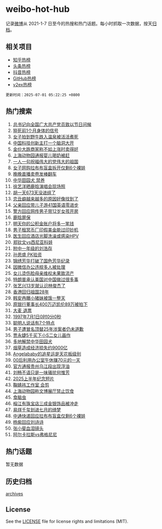 # weibo-hot-hub

记录[微博](https://www.weibo.com)从 2021-1-7 日至今的热搜和热门话题。每小时抓取一次数据，按天[归档](archives)。

## 相关项目

- [知乎热榜](https://github.com/snaildev/zhihu-hot-hub)
- [头条热榜](https://github.com/snaildev/toutiao-hot-hub)
- [抖音热榜](https://github.com/snaildev/douyin-hot-hub)
- [GitHub热榜](https://github.com/snaildev/github-hot-hub)
- [v2ex热榜](https://github.com/snaildev/v2ex-hot-hub)


`更新时间：2025-07-01 05:22:25 +0800`

## 热门搜索

1. [总书记向全国广大共产党员致以节日问候](https://m.weibo.cn/search?containerid=100103type%3D1%26t%3D10%26q%3D%23%E6%80%BB%E4%B9%A6%E8%AE%B0%E5%90%91%E5%85%A8%E5%9B%BD%E5%B9%BF%E5%A4%A7%E5%85%B1%E4%BA%A7%E5%85%9A%E5%91%98%E8%87%B4%E4%BB%A5%E8%8A%82%E6%97%A5%E9%97%AE%E5%80%99%23&stream_entry_id=51&isnewpage=1&extparam=seat%3D1%26cate%3D10103%26q%3D%2523%25E6%2580%25BB%25E4%25B9%25A6%25E8%25AE%25B0%25E5%2590%2591%25E5%2585%25A8%25E5%259B%25BD%25E5%25B9%25BF%25E5%25A4%25A7%25E5%2585%25B1%25E4%25BA%25A7%25E5%2585%259A%25E5%2591%2598%25E8%2587%25B4%25E4%25BB%25A5%25E8%258A%2582%25E6%2597%25A5%25E9%2597%25AE%25E5%2580%2599%2523%26filter_type%3Drealtimehot%26pos%3D0%26c_type%3D51%26stream_entry_id%3D51%26dgr%3D0%26display_time%3D1751318544%26pre_seqid%3D17513185441640359674253)
1. [猝死前1个月身体的信号](https://m.weibo.cn/search?containerid=100103type%3D1%26t%3D10%26q%3D%E7%8C%9D%E6%AD%BB%E5%89%8D1%E4%B8%AA%E6%9C%88%E8%BA%AB%E4%BD%93%E7%9A%84%E4%BF%A1%E5%8F%B7&stream_entry_id=31&isnewpage=1&extparam=seat%3D1%26cate%3D5001%26pos%3D0%26lcate%3D5001%26flag%3D2%26stream_entry_id%3D31%26q%3D%25E7%258C%259D%25E6%25AD%25BB%25E5%2589%258D1%25E4%25B8%25AA%25E6%259C%2588%25E8%25BA%25AB%25E4%25BD%2593%25E7%259A%2584%25E4%25BF%25A1%25E5%258F%25B7%26dgr%3D0%26band_rank%3D1%26c_type%3D31%26filter_type%3Drealtimehot%26realpos%3D1%26display_time%3D1751318544%26pre_seqid%3D17513185441640359674253)
1. [女子拍到野牛跌入温泉被活活煮死](https://m.weibo.cn/search?containerid=100103type%3D1%26t%3D10%26q%3D%23%E5%A5%B3%E5%AD%90%E6%8B%8D%E5%88%B0%E9%87%8E%E7%89%9B%E8%B7%8C%E5%85%A5%E6%B8%A9%E6%B3%89%E8%A2%AB%E6%B4%BB%E6%B4%BB%E7%85%AE%E6%AD%BB%23&stream_entry_id=31&isnewpage=1&extparam=seat%3D1%26cate%3D5001%26pos%3D1%26lcate%3D5001%26flag%3D0%26stream_entry_id%3D31%26q%3D%2523%25E5%25A5%25B3%25E5%25AD%2590%25E6%258B%258D%25E5%2588%25B0%25E9%2587%258E%25E7%2589%259B%25E8%25B7%258C%25E5%2585%25A5%25E6%25B8%25A9%25E6%25B3%2589%25E8%25A2%25AB%25E6%25B4%25BB%25E6%25B4%25BB%25E7%2585%25AE%25E6%25AD%25BB%2523%26dgr%3D0%26band_rank%3D2%26c_type%3D31%26filter_type%3Drealtimehot%26realpos%3D2%26display_time%3D1751318544%26pre_seqid%3D17513185441640359674253)
1. [中国科技创新主打一个脑洞大开](https://m.weibo.cn/search?containerid=100103type%3D1%26t%3D10%26q%3D%23%E4%B8%AD%E5%9B%BD%E7%A7%91%E6%8A%80%E5%88%9B%E6%96%B0%E4%B8%BB%E6%89%93%E4%B8%80%E4%B8%AA%E8%84%91%E6%B4%9E%E5%A4%A7%E5%BC%80%23&stream_entry_id=31&isnewpage=1&extparam=seat%3D1%26cate%3D5001%26pos%3D2%26lcate%3D5001%26flag%3D0%26stream_entry_id%3D31%26q%3D%2523%25E4%25B8%25AD%25E5%259B%25BD%25E7%25A7%2591%25E6%258A%2580%25E5%2588%259B%25E6%2596%25B0%25E4%25B8%25BB%25E6%2589%2593%25E4%25B8%2580%25E4%25B8%25AA%25E8%2584%2591%25E6%25B4%259E%25E5%25A4%25A7%25E5%25BC%2580%2523%26dgr%3D0%26band_rank%3D3%26c_type%3D31%26filter_type%3Drealtimehot%26realpos%3D3%26display_time%3D1751318544%26pre_seqid%3D17513185441640359674253)
1. [金价大跌商家称不如上涨时卖得好](https://m.weibo.cn/search?containerid=100103type%3D1%26t%3D10%26q%3D%23%E9%87%91%E4%BB%B7%E5%A4%A7%E8%B7%8C%E5%95%86%E5%AE%B6%E7%A7%B0%E4%B8%8D%E5%A6%82%E4%B8%8A%E6%B6%A8%E6%97%B6%E5%8D%96%E5%BE%97%E5%A5%BD%23&stream_entry_id=31&isnewpage=1&extparam=seat%3D1%26cate%3D5001%26pos%3D3%26lcate%3D5001%26flag%3D0%26stream_entry_id%3D31%26q%3D%2523%25E9%2587%2591%25E4%25BB%25B7%25E5%25A4%25A7%25E8%25B7%258C%25E5%2595%2586%25E5%25AE%25B6%25E7%25A7%25B0%25E4%25B8%258D%25E5%25A6%2582%25E4%25B8%258A%25E6%25B6%25A8%25E6%2597%25B6%25E5%258D%2596%25E5%25BE%2597%25E5%25A5%25BD%2523%26dgr%3D0%26band_rank%3D4%26c_type%3D31%26filter_type%3Drealtimehot%26realpos%3D4%26display_time%3D1751318544%26pre_seqid%3D17513185441640359674253)
1. [上海动物园通报婴儿喝奶被赶](https://m.weibo.cn/search?containerid=100103type%3D1%26t%3D10%26q%3D%23%E4%B8%8A%E6%B5%B7%E5%8A%A8%E7%89%A9%E5%9B%AD%E9%80%9A%E6%8A%A5%E5%A9%B4%E5%84%BF%E5%96%9D%E5%A5%B6%E8%A2%AB%E8%B5%B6%23&stream_entry_id=31&isnewpage=1&extparam=seat%3D1%26cate%3D5001%26pos%3D4%26lcate%3D5001%26flag%3D0%26stream_entry_id%3D31%26q%3D%2523%25E4%25B8%258A%25E6%25B5%25B7%25E5%258A%25A8%25E7%2589%25A9%25E5%259B%25AD%25E9%2580%259A%25E6%258A%25A5%25E5%25A9%25B4%25E5%2584%25BF%25E5%2596%259D%25E5%25A5%25B6%25E8%25A2%25AB%25E8%25B5%25B6%2523%26dgr%3D0%26band_rank%3D5%26c_type%3D31%26filter_type%3Drealtimehot%26realpos%3D5%26display_time%3D1751318544%26pre_seqid%3D17513185441640359674253)
1. [一人一句祝福伟大的党伟大的祖国](https://m.weibo.cn/search?containerid=100103type%3D1%26t%3D10%26q%3D%23%E4%B8%80%E4%BA%BA%E4%B8%80%E5%8F%A5%E7%A5%9D%E7%A6%8F%E4%BC%9F%E5%A4%A7%E7%9A%84%E5%85%9A%E4%BC%9F%E5%A4%A7%E7%9A%84%E7%A5%96%E5%9B%BD%23&stream_entry_id=31&isnewpage=1&extparam=seat%3D1%26cate%3D5001%26pos%3D5%26lcate%3D5001%26flag%3D0%26stream_entry_id%3D31%26q%3D%2523%25E4%25B8%2580%25E4%25BA%25BA%25E4%25B8%2580%25E5%258F%25A5%25E7%25A5%259D%25E7%25A6%258F%25E4%25BC%259F%25E5%25A4%25A7%25E7%259A%2584%25E5%2585%259A%25E4%25BC%259F%25E5%25A4%25A7%25E7%259A%2584%25E7%25A5%2596%25E5%259B%25BD%2523%26dgr%3D0%26band_rank%3D6%26c_type%3D31%26filter_type%3Drealtimehot%26realpos%3D6%26display_time%3D1751318544%26pre_seqid%3D17513185441640359674253)
1. [女子网购拉布布盲盒拆开仅剩6个裸娃](https://m.weibo.cn/search?containerid=100103type%3D1%26t%3D10%26q%3D%23%E5%A5%B3%E5%AD%90%E7%BD%91%E8%B4%AD%E6%8B%89%E5%B8%83%E5%B8%83%E7%9B%B2%E7%9B%92%E6%8B%86%E5%BC%80%E4%BB%85%E5%89%A96%E4%B8%AA%E8%A3%B8%E5%A8%83%23&stream_entry_id=31&isnewpage=1&extparam=seat%3D1%26cate%3D5001%26pos%3D6%26lcate%3D5001%26flag%3D0%26stream_entry_id%3D31%26q%3D%2523%25E5%25A5%25B3%25E5%25AD%2590%25E7%25BD%2591%25E8%25B4%25AD%25E6%258B%2589%25E5%25B8%2583%25E5%25B8%2583%25E7%259B%25B2%25E7%259B%2592%25E6%258B%2586%25E5%25BC%2580%25E4%25BB%2585%25E5%2589%25A96%25E4%25B8%25AA%25E8%25A3%25B8%25E5%25A8%2583%2523%26dgr%3D0%26band_rank%3D7%26c_type%3D31%26filter_type%3Drealtimehot%26realpos%3D7%26display_time%3D1751318544%26pre_seqid%3D17513185441640359674253)
1. [晚晚直播卖卷发棒翻车](https://m.weibo.cn/search?containerid=100103type%3D1%26t%3D10%26q%3D%23%E6%99%9A%E6%99%9A%E7%9B%B4%E6%92%AD%E5%8D%96%E5%8D%B7%E5%8F%91%E6%A3%92%E7%BF%BB%E8%BD%A6%23&stream_entry_id=31&isnewpage=1&extparam=seat%3D1%26cate%3D5001%26pos%3D7%26lcate%3D5001%26flag%3D2%26stream_entry_id%3D31%26q%3D%2523%25E6%2599%259A%25E6%2599%259A%25E7%259B%25B4%25E6%2592%25AD%25E5%258D%2596%25E5%258D%25B7%25E5%258F%2591%25E6%25A3%2592%25E7%25BF%25BB%25E8%25BD%25A6%2523%26dgr%3D0%26band_rank%3D8%26c_type%3D31%26filter_type%3Drealtimehot%26realpos%3D8%26display_time%3D1751318544%26pre_seqid%3D17513185441640359674253)
1. [中华田园犬 禁养](https://m.weibo.cn/search?containerid=100103type%3D1%26t%3D10%26q%3D%E4%B8%AD%E5%8D%8E%E7%94%B0%E5%9B%AD%E7%8A%AC+%E7%A6%81%E5%85%BB&stream_entry_id=31&isnewpage=1&extparam=seat%3D1%26cate%3D5001%26pos%3D8%26lcate%3D5001%26flag%3D0%26stream_entry_id%3D31%26q%3D%25E4%25B8%25AD%25E5%258D%258E%25E7%2594%25B0%25E5%259B%25AD%25E7%258A%25AC%2520%25E7%25A6%2581%25E5%2585%25BB%26dgr%3D0%26band_rank%3D9%26c_type%3D31%26filter_type%3Drealtimehot%26realpos%3D9%26display_time%3D1751318544%26pre_seqid%3D17513185441640359674253)
1. [徐艺洋晒鹿晗演唱会现场照](https://m.weibo.cn/search?containerid=100103type%3D1%26t%3D10%26q%3D%23%E5%BE%90%E8%89%BA%E6%B4%8B%E6%99%92%E9%B9%BF%E6%99%97%E6%BC%94%E5%94%B1%E4%BC%9A%E7%8E%B0%E5%9C%BA%E7%85%A7%23&stream_entry_id=31&isnewpage=1&extparam=seat%3D1%26cate%3D5001%26pos%3D9%26lcate%3D5001%26flag%3D2%26stream_entry_id%3D31%26q%3D%2523%25E5%25BE%2590%25E8%2589%25BA%25E6%25B4%258B%25E6%2599%2592%25E9%25B9%25BF%25E6%2599%2597%25E6%25BC%2594%25E5%2594%25B1%25E4%25BC%259A%25E7%258E%25B0%25E5%259C%25BA%25E7%2585%25A7%2523%26dgr%3D0%26band_rank%3D10%26c_type%3D31%26filter_type%3Drealtimehot%26realpos%3D10%26display_time%3D1751318544%26pre_seqid%3D17513185441640359674253)
1. [胡一天673天没进组了](https://m.weibo.cn/search?containerid=100103type%3D1%26t%3D10%26q%3D%23%E8%83%A1%E4%B8%80%E5%A4%A9673%E5%A4%A9%E6%B2%A1%E8%BF%9B%E7%BB%84%E4%BA%86%23&stream_entry_id=31&isnewpage=1&extparam=seat%3D1%26cate%3D5001%26pos%3D10%26lcate%3D5001%26flag%3D2%26stream_entry_id%3D31%26q%3D%2523%25E8%2583%25A1%25E4%25B8%2580%25E5%25A4%25A9673%25E5%25A4%25A9%25E6%25B2%25A1%25E8%25BF%259B%25E7%25BB%2584%25E4%25BA%2586%2523%26dgr%3D0%26band_rank%3D11%26c_type%3D31%26filter_type%3Drealtimehot%26realpos%3D11%26display_time%3D1751318544%26pre_seqid%3D17513185441640359674253)
1. [恋丑癖越来越多的原因好像找到了](https://m.weibo.cn/search?containerid=100103type%3D1%26t%3D10%26q%3D%E6%81%8B%E4%B8%91%E7%99%96%E8%B6%8A%E6%9D%A5%E8%B6%8A%E5%A4%9A%E7%9A%84%E5%8E%9F%E5%9B%A0%E5%A5%BD%E5%83%8F%E6%89%BE%E5%88%B0%E4%BA%86&stream_entry_id=31&isnewpage=1&extparam=seat%3D1%26cate%3D5001%26pos%3D11%26lcate%3D5001%26flag%3D2%26stream_entry_id%3D31%26q%3D%25E6%2581%258B%25E4%25B8%2591%25E7%2599%2596%25E8%25B6%258A%25E6%259D%25A5%25E8%25B6%258A%25E5%25A4%259A%25E7%259A%2584%25E5%258E%259F%25E5%259B%25A0%25E5%25A5%25BD%25E5%2583%258F%25E6%2589%25BE%25E5%2588%25B0%25E4%25BA%2586%26dgr%3D0%26band_rank%3D12%26c_type%3D31%26filter_type%3Drealtimehot%26realpos%3D12%26display_time%3D1751318544%26pre_seqid%3D17513185441640359674253)
1. [父亲回应带儿子游41国英语零进步](https://m.weibo.cn/search?containerid=100103type%3D1%26t%3D10%26q%3D%23%E7%88%B6%E4%BA%B2%E5%9B%9E%E5%BA%94%E5%B8%A6%E5%84%BF%E5%AD%90%E6%B8%B841%E5%9B%BD%E8%8B%B1%E8%AF%AD%E9%9B%B6%E8%BF%9B%E6%AD%A5%23&stream_entry_id=31&isnewpage=1&extparam=seat%3D1%26cate%3D5001%26pos%3D12%26lcate%3D5001%26flag%3D0%26stream_entry_id%3D31%26q%3D%2523%25E7%2588%25B6%25E4%25BA%25B2%25E5%259B%259E%25E5%25BA%2594%25E5%25B8%25A6%25E5%2584%25BF%25E5%25AD%2590%25E6%25B8%25B841%25E5%259B%25BD%25E8%258B%25B1%25E8%25AF%25AD%25E9%259B%25B6%25E8%25BF%259B%25E6%25AD%25A5%2523%26dgr%3D0%26band_rank%3D13%26c_type%3D31%26filter_type%3Drealtimehot%26realpos%3D13%26display_time%3D1751318544%26pre_seqid%3D17513185441640359674253)
1. [警方回应网传男子带12岁女孩开房](https://m.weibo.cn/search?containerid=100103type%3D1%26t%3D10%26q%3D%23%E8%AD%A6%E6%96%B9%E5%9B%9E%E5%BA%94%E7%BD%91%E4%BC%A0%E7%94%B7%E5%AD%90%E5%B8%A612%E5%B2%81%E5%A5%B3%E5%AD%A9%E5%BC%80%E6%88%BF%23&stream_entry_id=31&isnewpage=1&extparam=seat%3D1%26cate%3D5001%26pos%3D13%26lcate%3D5001%26flag%3D0%26stream_entry_id%3D31%26q%3D%2523%25E8%25AD%25A6%25E6%2596%25B9%25E5%259B%259E%25E5%25BA%2594%25E7%25BD%2591%25E4%25BC%25A0%25E7%2594%25B7%25E5%25AD%2590%25E5%25B8%25A612%25E5%25B2%2581%25E5%25A5%25B3%25E5%25AD%25A9%25E5%25BC%2580%25E6%2588%25BF%2523%26dgr%3D0%26band_rank%3D14%26c_type%3D31%26filter_type%3Drealtimehot%26realpos%3D14%26display_time%3D1751318544%26pre_seqid%3D17513185441640359674253)
1. [鹿晗屏保](https://m.weibo.cn/search?containerid=100103type%3D1%26t%3D10%26q%3D%E9%B9%BF%E6%99%97%E5%B1%8F%E4%BF%9D&stream_entry_id=31&isnewpage=1&extparam=seat%3D1%26cate%3D5001%26pos%3D14%26lcate%3D5001%26flag%3D2%26stream_entry_id%3D31%26q%3D%25E9%25B9%25BF%25E6%2599%2597%25E5%25B1%258F%25E4%25BF%259D%26dgr%3D0%26band_rank%3D15%26c_type%3D31%26filter_type%3Drealtimehot%26realpos%3D15%26display_time%3D1751318544%26pre_seqid%3D17513185441640359674253)
1. [明天你的公积金账户将多一笔钱](https://m.weibo.cn/search?containerid=100103type%3D1%26t%3D10%26q%3D%23%E6%98%8E%E5%A4%A9%E4%BD%A0%E7%9A%84%E5%85%AC%E7%A7%AF%E9%87%91%E8%B4%A6%E6%88%B7%E5%B0%86%E5%A4%9A%E4%B8%80%E7%AC%94%E9%92%B1%23&stream_entry_id=31&isnewpage=1&extparam=seat%3D1%26cate%3D5001%26pos%3D15%26lcate%3D5001%26flag%3D0%26stream_entry_id%3D31%26q%3D%2523%25E6%2598%258E%25E5%25A4%25A9%25E4%25BD%25A0%25E7%259A%2584%25E5%2585%25AC%25E7%25A7%25AF%25E9%2587%2591%25E8%25B4%25A6%25E6%2588%25B7%25E5%25B0%2586%25E5%25A4%259A%25E4%25B8%2580%25E7%25AC%2594%25E9%2592%25B1%2523%26dgr%3D0%26band_rank%3D16%26c_type%3D31%26filter_type%3Drealtimehot%26realpos%3D16%26display_time%3D1751318544%26pre_seqid%3D17513185441640359674253)
1. [男子租冥币厂印假美金能过印钞机](https://m.weibo.cn/search?containerid=100103type%3D1%26t%3D10%26q%3D%23%E7%94%B7%E5%AD%90%E7%A7%9F%E5%86%A5%E5%B8%81%E5%8E%82%E5%8D%B0%E5%81%87%E7%BE%8E%E9%87%91%E8%83%BD%E8%BF%87%E5%8D%B0%E9%92%9E%E6%9C%BA%23&stream_entry_id=31&isnewpage=1&extparam=seat%3D1%26cate%3D5001%26pos%3D16%26lcate%3D5001%26flag%3D0%26stream_entry_id%3D31%26q%3D%2523%25E7%2594%25B7%25E5%25AD%2590%25E7%25A7%259F%25E5%2586%25A5%25E5%25B8%2581%25E5%258E%2582%25E5%258D%25B0%25E5%2581%2587%25E7%25BE%258E%25E9%2587%2591%25E8%2583%25BD%25E8%25BF%2587%25E5%258D%25B0%25E9%2592%259E%25E6%259C%25BA%2523%26dgr%3D0%26band_rank%3D17%26c_type%3D31%26filter_type%3Drealtimehot%26realpos%3D17%26display_time%3D1751318544%26pre_seqid%3D17513185441640359674253)
1. [医生回应酒店光脚洗澡或感染HPV](https://m.weibo.cn/search?containerid=100103type%3D1%26t%3D10%26q%3D%23%E5%8C%BB%E7%94%9F%E5%9B%9E%E5%BA%94%E9%85%92%E5%BA%97%E5%85%89%E8%84%9A%E6%B4%97%E6%BE%A1%E6%88%96%E6%84%9F%E6%9F%93HPV%23&stream_entry_id=31&isnewpage=1&extparam=seat%3D1%26cate%3D5001%26pos%3D17%26lcate%3D5001%26flag%3D0%26stream_entry_id%3D31%26q%3D%2523%25E5%258C%25BB%25E7%2594%259F%25E5%259B%259E%25E5%25BA%2594%25E9%2585%2592%25E5%25BA%2597%25E5%2585%2589%25E8%2584%259A%25E6%25B4%2597%25E6%25BE%25A1%25E6%2588%2596%25E6%2584%259F%25E6%259F%2593HPV%2523%26dgr%3D0%26band_rank%3D18%26c_type%3D31%26filter_type%3Drealtimehot%26realpos%3D18%26display_time%3D1751318544%26pre_seqid%3D17513185441640359674253)
1. [郑钦文vs西尼亚科娃](https://m.weibo.cn/search?containerid=100103type%3D1%26t%3D10%26q%3D%23%E9%83%91%E9%92%A6%E6%96%87vs%E8%A5%BF%E5%B0%BC%E4%BA%9A%E7%A7%91%E5%A8%83%23&stream_entry_id=31&isnewpage=1&extparam=seat%3D1%26cate%3D5001%26pos%3D18%26lcate%3D5001%26flag%3D0%26stream_entry_id%3D31%26q%3D%2523%25E9%2583%2591%25E9%2592%25A6%25E6%2596%2587vs%25E8%25A5%25BF%25E5%25B0%25BC%25E4%25BA%259A%25E7%25A7%2591%25E5%25A8%2583%2523%26dgr%3D0%26band_rank%3D19%26c_type%3D31%26filter_type%3Drealtimehot%26realpos%3D19%26display_time%3D1751318544%26pre_seqid%3D17513185441640359674253)
1. [附中一年级的刘浩存](https://m.weibo.cn/search?containerid=100103type%3D1%26t%3D10%26q%3D%E9%99%84%E4%B8%AD%E4%B8%80%E5%B9%B4%E7%BA%A7%E7%9A%84%E5%88%98%E6%B5%A9%E5%AD%98&stream_entry_id=31&isnewpage=1&extparam=seat%3D1%26cate%3D5001%26pos%3D19%26lcate%3D5001%26flag%3D0%26stream_entry_id%3D31%26q%3D%25E9%2599%2584%25E4%25B8%25AD%25E4%25B8%2580%25E5%25B9%25B4%25E7%25BA%25A7%25E7%259A%2584%25E5%2588%2598%25E6%25B5%25A9%25E5%25AD%2598%26dgr%3D0%26band_rank%3D20%26c_type%3D31%26filter_type%3Drealtimehot%26realpos%3D20%26display_time%3D1751318544%26pre_seqid%3D17513185441640359674253)
1. [孙恩盛 PK验资](https://m.weibo.cn/search?containerid=100103type%3D1%26t%3D10%26q%3D%E5%AD%99%E6%81%A9%E7%9B%9B+PK%E9%AA%8C%E8%B5%84&stream_entry_id=31&isnewpage=1&extparam=seat%3D1%26cate%3D5001%26pos%3D20%26lcate%3D5001%26flag%3D0%26stream_entry_id%3D31%26q%3D%25E5%25AD%2599%25E6%2581%25A9%25E7%259B%259B%2520PK%25E9%25AA%258C%25E8%25B5%2584%26dgr%3D0%26band_rank%3D21%26c_type%3D31%26filter_type%3Drealtimehot%26realpos%3D21%26display_time%3D1751318544%26pre_seqid%3D17513185441640359674253)
1. [锦绣芳华打破了国色芳华纪录](https://m.weibo.cn/search?containerid=100103type%3D1%26t%3D10%26q%3D%23%E9%94%A6%E7%BB%A3%E8%8A%B3%E5%8D%8E%E6%89%93%E7%A0%B4%E4%BA%86%E5%9B%BD%E8%89%B2%E8%8A%B3%E5%8D%8E%E7%BA%AA%E5%BD%95%23&stream_entry_id=31&isnewpage=1&extparam=seat%3D1%26cate%3D5001%26pos%3D21%26lcate%3D5001%26flag%3D0%26stream_entry_id%3D31%26q%3D%2523%25E9%2594%25A6%25E7%25BB%25A3%25E8%258A%25B3%25E5%258D%258E%25E6%2589%2593%25E7%25A0%25B4%25E4%25BA%2586%25E5%259B%25BD%25E8%2589%25B2%25E8%258A%25B3%25E5%258D%258E%25E7%25BA%25AA%25E5%25BD%2595%2523%26dgr%3D0%26band_rank%3D22%26c_type%3D31%26filter_type%3Drealtimehot%26realpos%3D22%26display_time%3D1751318544%26pre_seqid%3D17513185441640359674253)
1. [因微信办公违规多人被处理](https://m.weibo.cn/search?containerid=100103type%3D1%26t%3D10%26q%3D%23%E5%9B%A0%E5%BE%AE%E4%BF%A1%E5%8A%9E%E5%85%AC%E8%BF%9D%E8%A7%84%E5%A4%9A%E4%BA%BA%E8%A2%AB%E5%A4%84%E7%90%86%23&stream_entry_id=31&isnewpage=1&extparam=seat%3D1%26cate%3D5001%26pos%3D22%26lcate%3D5001%26flag%3D0%26stream_entry_id%3D31%26q%3D%2523%25E5%259B%25A0%25E5%25BE%25AE%25E4%25BF%25A1%25E5%258A%259E%25E5%2585%25AC%25E8%25BF%259D%25E8%25A7%2584%25E5%25A4%259A%25E4%25BA%25BA%25E8%25A2%25AB%25E5%25A4%2584%25E7%2590%2586%2523%26dgr%3D0%26band_rank%3D23%26c_type%3D31%26filter_type%3Drealtimehot%26realpos%3D23%26display_time%3D1751318544%26pre_seqid%3D17513185441640359674253)
1. [女儿烫伤脸母亲维权未果致流产](https://m.weibo.cn/search?containerid=100103type%3D1%26t%3D10%26q%3D%23%E5%A5%B3%E5%84%BF%E7%83%AB%E4%BC%A4%E8%84%B8%E6%AF%8D%E4%BA%B2%E7%BB%B4%E6%9D%83%E6%9C%AA%E6%9E%9C%E8%87%B4%E6%B5%81%E4%BA%A7%23&stream_entry_id=31&isnewpage=1&extparam=seat%3D1%26cate%3D5001%26pos%3D23%26lcate%3D5001%26flag%3D0%26stream_entry_id%3D31%26q%3D%2523%25E5%25A5%25B3%25E5%2584%25BF%25E7%2583%25AB%25E4%25BC%25A4%25E8%2584%25B8%25E6%25AF%258D%25E4%25BA%25B2%25E7%25BB%25B4%25E6%259D%2583%25E6%259C%25AA%25E6%259E%259C%25E8%2587%25B4%25E6%25B5%2581%25E4%25BA%25A7%2523%26dgr%3D0%26band_rank%3D24%26c_type%3D31%26filter_type%3Drealtimehot%26realpos%3D24%26display_time%3D1751318544%26pre_seqid%3D17513185441640359674253)
1. [特朗普承认美国对中国做过很多事](https://m.weibo.cn/search?containerid=100103type%3D1%26t%3D10%26q%3D%23%E7%89%B9%E6%9C%97%E6%99%AE%E6%89%BF%E8%AE%A4%E7%BE%8E%E5%9B%BD%E5%AF%B9%E4%B8%AD%E5%9B%BD%E5%81%9A%E8%BF%87%E5%BE%88%E5%A4%9A%E4%BA%8B%23&stream_entry_id=31&isnewpage=1&extparam=seat%3D1%26cate%3D5001%26pos%3D24%26lcate%3D5001%26flag%3D0%26stream_entry_id%3D31%26q%3D%2523%25E7%2589%25B9%25E6%259C%2597%25E6%2599%25AE%25E6%2589%25BF%25E8%25AE%25A4%25E7%25BE%258E%25E5%259B%25BD%25E5%25AF%25B9%25E4%25B8%25AD%25E5%259B%25BD%25E5%2581%259A%25E8%25BF%2587%25E5%25BE%2588%25E5%25A4%259A%25E4%25BA%258B%2523%26dgr%3D0%26band_rank%3D25%26c_type%3D31%26filter_type%3Drealtimehot%26realpos%3D25%26display_time%3D1751318544%26pre_seqid%3D17513185441640359674253)
1. [张艺兴13岁就认识林俊杰了](https://m.weibo.cn/search?containerid=100103type%3D1%26t%3D10%26q%3D%23%E5%BC%A0%E8%89%BA%E5%85%B413%E5%B2%81%E5%B0%B1%E8%AE%A4%E8%AF%86%E6%9E%97%E4%BF%8A%E6%9D%B0%E4%BA%86%23&stream_entry_id=31&isnewpage=1&extparam=seat%3D1%26cate%3D5001%26pos%3D25%26lcate%3D5001%26flag%3D0%26stream_entry_id%3D31%26q%3D%2523%25E5%25BC%25A0%25E8%2589%25BA%25E5%2585%25B413%25E5%25B2%2581%25E5%25B0%25B1%25E8%25AE%25A4%25E8%25AF%2586%25E6%259E%2597%25E4%25BF%258A%25E6%259D%25B0%25E4%25BA%2586%2523%26dgr%3D0%26band_rank%3D26%26c_type%3D31%26filter_type%3Drealtimehot%26realpos%3D26%26display_time%3D1751318544%26pre_seqid%3D17513185441640359674253)
1. [香港回归祖国28年](https://m.weibo.cn/search?containerid=100103type%3D1%26t%3D10%26q%3D%23%E9%A6%99%E6%B8%AF%E5%9B%9E%E5%BD%92%E7%A5%96%E5%9B%BD28%E5%B9%B4%23&stream_entry_id=31&isnewpage=1&extparam=seat%3D1%26cate%3D5001%26pos%3D26%26lcate%3D5001%26flag%3D0%26stream_entry_id%3D31%26q%3D%2523%25E9%25A6%2599%25E6%25B8%25AF%25E5%259B%259E%25E5%25BD%2592%25E7%25A5%2596%25E5%259B%25BD28%25E5%25B9%25B4%2523%26dgr%3D0%26band_rank%3D27%26c_type%3D31%26filter_type%3Drealtimehot%26realpos%3D27%26display_time%3D1751318544%26pre_seqid%3D17513185441640359674253)
1. [韩安冉曝小猪妹被饿一整天](https://m.weibo.cn/search?containerid=100103type%3D1%26t%3D10%26q%3D%23%E9%9F%A9%E5%AE%89%E5%86%89%E6%9B%9D%E5%B0%8F%E7%8C%AA%E5%A6%B9%E8%A2%AB%E9%A5%BF%E4%B8%80%E6%95%B4%E5%A4%A9%23&stream_entry_id=31&isnewpage=1&extparam=seat%3D1%26cate%3D5001%26pos%3D27%26lcate%3D5001%26flag%3D0%26stream_entry_id%3D31%26q%3D%2523%25E9%259F%25A9%25E5%25AE%2589%25E5%2586%2589%25E6%259B%259D%25E5%25B0%258F%25E7%258C%25AA%25E5%25A6%25B9%25E8%25A2%25AB%25E9%25A5%25BF%25E4%25B8%2580%25E6%2595%25B4%25E5%25A4%25A9%2523%26dgr%3D0%26band_rank%3D28%26c_type%3D31%26filter_type%3Drealtimehot%26realpos%3D28%26display_time%3D1751318544%26pre_seqid%3D17513185441640359674253)
1. [原银行董事长400万迈凯伦89万被拍下](https://m.weibo.cn/search?containerid=100103type%3D1%26t%3D10%26q%3D%23%E5%8E%9F%E9%93%B6%E8%A1%8C%E8%91%A3%E4%BA%8B%E9%95%BF400%E4%B8%87%E8%BF%88%E5%87%AF%E4%BC%A689%E4%B8%87%E8%A2%AB%E6%8B%8D%E4%B8%8B%23&stream_entry_id=31&isnewpage=1&extparam=seat%3D1%26cate%3D5001%26pos%3D28%26lcate%3D5001%26flag%3D0%26stream_entry_id%3D31%26q%3D%2523%25E5%258E%259F%25E9%2593%25B6%25E8%25A1%258C%25E8%2591%25A3%25E4%25BA%258B%25E9%2595%25BF400%25E4%25B8%2587%25E8%25BF%2588%25E5%2587%25AF%25E4%25BC%25A689%25E4%25B8%2587%25E8%25A2%25AB%25E6%258B%258D%25E4%25B8%258B%2523%26dgr%3D0%26band_rank%3D29%26c_type%3D31%26filter_type%3Drealtimehot%26realpos%3D29%26display_time%3D1751318544%26pre_seqid%3D17513185441640359674253)
1. [大麦 退票](https://m.weibo.cn/search?containerid=100103type%3D1%26t%3D10%26q%3D%E5%A4%A7%E9%BA%A6+%E9%80%80%E7%A5%A8&stream_entry_id=31&isnewpage=1&extparam=seat%3D1%26cate%3D5001%26pos%3D29%26lcate%3D5001%26flag%3D0%26stream_entry_id%3D31%26q%3D%25E5%25A4%25A7%25E9%25BA%25A6%2520%25E9%2580%2580%25E7%25A5%25A8%26dgr%3D0%26band_rank%3D30%26c_type%3D31%26filter_type%3Drealtimehot%26realpos%3D30%26display_time%3D1751318544%26pre_seqid%3D17513185441640359674253)
1. [1997年7月1日0时0分0秒](https://m.weibo.cn/search?containerid=100103type%3D1%26t%3D10%26q%3D%231997%E5%B9%B47%E6%9C%881%E6%97%A50%E6%97%B60%E5%88%860%E7%A7%92%23&stream_entry_id=31&isnewpage=1&extparam=seat%3D1%26cate%3D5001%26pos%3D30%26lcate%3D5001%26flag%3D0%26stream_entry_id%3D31%26q%3D%25231997%25E5%25B9%25B47%25E6%259C%25881%25E6%2597%25A50%25E6%2597%25B60%25E5%2588%25860%25E7%25A7%2592%2523%26dgr%3D0%26band_rank%3D31%26c_type%3D31%26filter_type%3Drealtimehot%26realpos%3D31%26display_time%3D1751318544%26pre_seqid%3D17513185441640359674253)
1. [聪明人说话有7个特点](https://m.weibo.cn/search?containerid=100103type%3D1%26t%3D10%26q%3D%23%E8%81%AA%E6%98%8E%E4%BA%BA%E8%AF%B4%E8%AF%9D%E6%9C%897%E4%B8%AA%E7%89%B9%E7%82%B9%23&stream_entry_id=31&isnewpage=1&extparam=seat%3D1%26cate%3D5001%26pos%3D31%26lcate%3D5001%26flag%3D0%26stream_entry_id%3D31%26q%3D%2523%25E8%2581%25AA%25E6%2598%258E%25E4%25BA%25BA%25E8%25AF%25B4%25E8%25AF%259D%25E6%259C%25897%25E4%25B8%25AA%25E7%2589%25B9%25E7%2582%25B9%2523%26dgr%3D0%26band_rank%3D32%26c_type%3D31%26filter_type%3Drealtimehot%26realpos%3D32%26display_time%3D1751318544%26pre_seqid%3D17513185441640359674253)
1. [男子遭冒名顶替25年涉案者仍未道歉](https://m.weibo.cn/search?containerid=100103type%3D1%26t%3D10%26q%3D%23%E7%94%B7%E5%AD%90%E9%81%AD%E5%86%92%E5%90%8D%E9%A1%B6%E6%9B%BF25%E5%B9%B4%E6%B6%89%E6%A1%88%E8%80%85%E4%BB%8D%E6%9C%AA%E9%81%93%E6%AD%89%23&stream_entry_id=31&isnewpage=1&extparam=seat%3D1%26cate%3D5001%26pos%3D32%26lcate%3D5001%26flag%3D0%26stream_entry_id%3D31%26q%3D%2523%25E7%2594%25B7%25E5%25AD%2590%25E9%2581%25AD%25E5%2586%2592%25E5%2590%258D%25E9%25A1%25B6%25E6%259B%25BF25%25E5%25B9%25B4%25E6%25B6%2589%25E6%25A1%2588%25E8%2580%2585%25E4%25BB%258D%25E6%259C%25AA%25E9%2581%2593%25E6%25AD%2589%2523%26dgr%3D0%26band_rank%3D33%26c_type%3D31%26filter_type%3Drealtimehot%26realpos%3D33%26display_time%3D1751318544%26pre_seqid%3D17513185441640359674253)
1. [贾永婕5千买下小S二女儿画作](https://m.weibo.cn/search?containerid=100103type%3D1%26t%3D10%26q%3D%23%E8%B4%BE%E6%B0%B8%E5%A9%955%E5%8D%83%E4%B9%B0%E4%B8%8B%E5%B0%8FS%E4%BA%8C%E5%A5%B3%E5%84%BF%E7%94%BB%E4%BD%9C%23&stream_entry_id=31&isnewpage=1&extparam=seat%3D1%26cate%3D5001%26pos%3D33%26lcate%3D5001%26flag%3D0%26stream_entry_id%3D31%26q%3D%2523%25E8%25B4%25BE%25E6%25B0%25B8%25E5%25A9%25955%25E5%258D%2583%25E4%25B9%25B0%25E4%25B8%258B%25E5%25B0%258FS%25E4%25BA%258C%25E5%25A5%25B3%25E5%2584%25BF%25E7%2594%25BB%25E4%25BD%259C%2523%26dgr%3D0%26band_rank%3D34%26c_type%3D31%26filter_type%3Drealtimehot%26realpos%3D34%26display_time%3D1751318544%26pre_seqid%3D17513185441640359674253)
1. [多地解禁中华田园犬](https://m.weibo.cn/search?containerid=100103type%3D1%26t%3D10%26q%3D%23%E5%A4%9A%E5%9C%B0%E8%A7%A3%E7%A6%81%E4%B8%AD%E5%8D%8E%E7%94%B0%E5%9B%AD%E7%8A%AC%23&stream_entry_id=31&isnewpage=1&extparam=seat%3D1%26cate%3D5001%26pos%3D34%26lcate%3D5001%26flag%3D0%26stream_entry_id%3D31%26q%3D%2523%25E5%25A4%259A%25E5%259C%25B0%25E8%25A7%25A3%25E7%25A6%2581%25E4%25B8%25AD%25E5%258D%258E%25E7%2594%25B0%25E5%259B%25AD%25E7%258A%25AC%2523%26dgr%3D0%26band_rank%3D35%26c_type%3D31%26filter_type%3Drealtimehot%26realpos%3D35%26display_time%3D1751318544%26pre_seqid%3D17513185441640359674253)
1. [烟草造成经济损失约9000亿](https://m.weibo.cn/search?containerid=100103type%3D1%26t%3D10%26q%3D%E7%83%9F%E8%8D%89%E9%80%A0%E6%88%90%E7%BB%8F%E6%B5%8E%E6%8D%9F%E5%A4%B1%E7%BA%A69000%E4%BA%BF&stream_entry_id=31&isnewpage=1&extparam=seat%3D1%26cate%3D5001%26pos%3D35%26lcate%3D5001%26flag%3D0%26stream_entry_id%3D31%26q%3D%25E7%2583%259F%25E8%258D%2589%25E9%2580%25A0%25E6%2588%2590%25E7%25BB%258F%25E6%25B5%258E%25E6%258D%259F%25E5%25A4%25B1%25E7%25BA%25A69000%25E4%25BA%25BF%26dgr%3D0%26band_rank%3D36%26c_type%3D31%26filter_type%3Drealtimehot%26realpos%3D36%26display_time%3D1751318544%26pre_seqid%3D17513185441640359674253)
1. [Angelababy的追星运是天花板级别](https://m.weibo.cn/search?containerid=100103type%3D1%26t%3D10%26q%3D%23Angelababy%E7%9A%84%E8%BF%BD%E6%98%9F%E8%BF%90%E6%98%AF%E5%A4%A9%E8%8A%B1%E6%9D%BF%E7%BA%A7%E5%88%AB%23&stream_entry_id=31&isnewpage=1&extparam=seat%3D1%26cate%3D5001%26pos%3D36%26lcate%3D5001%26flag%3D0%26stream_entry_id%3D31%26q%3D%2523Angelababy%25E7%259A%2584%25E8%25BF%25BD%25E6%2598%259F%25E8%25BF%2590%25E6%2598%25AF%25E5%25A4%25A9%25E8%258A%25B1%25E6%259D%25BF%25E7%25BA%25A7%25E5%2588%25AB%2523%26dgr%3D0%26band_rank%3D37%26c_type%3D31%26filter_type%3Drealtimehot%26realpos%3D37%26display_time%3D1751318544%26pre_seqid%3D17513185441640359674253)
1. [00后利用办公室午休赚70元的一天](https://m.weibo.cn/search?containerid=100103type%3D1%26t%3D10%26q%3D00%E5%90%8E%E5%88%A9%E7%94%A8%E5%8A%9E%E5%85%AC%E5%AE%A4%E5%8D%88%E4%BC%91%E8%B5%9A70%E5%85%83%E7%9A%84%E4%B8%80%E5%A4%A9&stream_entry_id=31&isnewpage=1&extparam=seat%3D1%26cate%3D5001%26pos%3D37%26lcate%3D5001%26flag%3D0%26stream_entry_id%3D31%26q%3D00%25E5%2590%258E%25E5%2588%25A9%25E7%2594%25A8%25E5%258A%259E%25E5%2585%25AC%25E5%25AE%25A4%25E5%258D%2588%25E4%25BC%2591%25E8%25B5%259A70%25E5%2585%2583%25E7%259A%2584%25E4%25B8%2580%25E5%25A4%25A9%26dgr%3D0%26band_rank%3D38%26c_type%3D31%26filter_type%3Drealtimehot%26realpos%3D38%26display_time%3D1751318544%26pre_seqid%3D17513185441640359674253)
1. [官方通报贵州乌江段出现浮油](https://m.weibo.cn/search?containerid=100103type%3D1%26t%3D10%26q%3D%23%E5%AE%98%E6%96%B9%E9%80%9A%E6%8A%A5%E8%B4%B5%E5%B7%9E%E4%B9%8C%E6%B1%9F%E6%AE%B5%E5%87%BA%E7%8E%B0%E6%B5%AE%E6%B2%B9%23&stream_entry_id=31&isnewpage=1&extparam=seat%3D1%26cate%3D5001%26pos%3D38%26lcate%3D5001%26flag%3D0%26stream_entry_id%3D31%26q%3D%2523%25E5%25AE%2598%25E6%2596%25B9%25E9%2580%259A%25E6%258A%25A5%25E8%25B4%25B5%25E5%25B7%259E%25E4%25B9%258C%25E6%25B1%259F%25E6%25AE%25B5%25E5%2587%25BA%25E7%258E%25B0%25E6%25B5%25AE%25E6%25B2%25B9%2523%26dgr%3D0%26band_rank%3D39%26c_type%3D31%26filter_type%3Drealtimehot%26realpos%3D39%26display_time%3D1751318544%26pre_seqid%3D17513185441640359674253)
1. [刘畅不语只是一味骚扰何惟芳](https://m.weibo.cn/search?containerid=100103type%3D1%26t%3D10%26q%3D%23%E5%88%98%E7%95%85%E4%B8%8D%E8%AF%AD%E5%8F%AA%E6%98%AF%E4%B8%80%E5%91%B3%E9%AA%9A%E6%89%B0%E4%BD%95%E6%83%9F%E8%8A%B3%23&stream_entry_id=31&isnewpage=1&extparam=seat%3D1%26cate%3D5001%26pos%3D39%26lcate%3D5001%26flag%3D1%26stream_entry_id%3D31%26q%3D%2523%25E5%2588%2598%25E7%2595%2585%25E4%25B8%258D%25E8%25AF%25AD%25E5%258F%25AA%25E6%2598%25AF%25E4%25B8%2580%25E5%2591%25B3%25E9%25AA%259A%25E6%2589%25B0%25E4%25BD%2595%25E6%2583%259F%25E8%258A%25B3%2523%26dgr%3D0%26band_rank%3D40%26c_type%3D31%26filter_type%3Drealtimehot%26realpos%3D40%26display_time%3D1751318544%26pre_seqid%3D17513185441640359674253)
1. [2025上半年纪念短片](https://m.weibo.cn/search?containerid=100103type%3D1%26t%3D10%26q%3D%232025%E4%B8%8A%E5%8D%8A%E5%B9%B4%E7%BA%AA%E5%BF%B5%E7%9F%AD%E7%89%87%23&stream_entry_id=31&isnewpage=1&extparam=seat%3D1%26cate%3D5001%26pos%3D40%26lcate%3D5001%26flag%3D0%26stream_entry_id%3D31%26q%3D%25232025%25E4%25B8%258A%25E5%258D%258A%25E5%25B9%25B4%25E7%25BA%25AA%25E5%25BF%25B5%25E7%259F%25AD%25E7%2589%2587%2523%26dgr%3D0%26band_rank%3D41%26c_type%3D31%26filter_type%3Drealtimehot%26realpos%3D41%26display_time%3D1751318544%26pre_seqid%3D17513185441640359674253)
1. [鞠婧祎工作室 会剪](https://m.weibo.cn/search?containerid=100103type%3D1%26t%3D10%26q%3D%E9%9E%A0%E5%A9%A7%E7%A5%8E%E5%B7%A5%E4%BD%9C%E5%AE%A4+%E4%BC%9A%E5%89%AA&stream_entry_id=31&isnewpage=1&extparam=seat%3D1%26cate%3D5001%26pos%3D41%26lcate%3D5001%26flag%3D0%26stream_entry_id%3D31%26q%3D%25E9%259E%25A0%25E5%25A9%25A7%25E7%25A5%258E%25E5%25B7%25A5%25E4%25BD%259C%25E5%25AE%25A4%2520%25E4%25BC%259A%25E5%2589%25AA%26dgr%3D0%26band_rank%3D42%26c_type%3D31%26filter_type%3Drealtimehot%26realpos%3D42%26display_time%3D1751318544%26pre_seqid%3D17513185441640359674253)
1. [上海动物园称文博展厅禁止饮食](https://m.weibo.cn/search?containerid=100103type%3D1%26t%3D10%26q%3D%23%E4%B8%8A%E6%B5%B7%E5%8A%A8%E7%89%A9%E5%9B%AD%E7%A7%B0%E6%96%87%E5%8D%9A%E5%B1%95%E5%8E%85%E7%A6%81%E6%AD%A2%E9%A5%AE%E9%A3%9F%23&stream_entry_id=31&isnewpage=1&extparam=seat%3D1%26cate%3D5001%26pos%3D42%26lcate%3D5001%26flag%3D0%26stream_entry_id%3D31%26q%3D%2523%25E4%25B8%258A%25E6%25B5%25B7%25E5%258A%25A8%25E7%2589%25A9%25E5%259B%25AD%25E7%25A7%25B0%25E6%2596%2587%25E5%258D%259A%25E5%25B1%2595%25E5%258E%2585%25E7%25A6%2581%25E6%25AD%25A2%25E9%25A5%25AE%25E9%25A3%259F%2523%26dgr%3D0%26band_rank%3D43%26c_type%3D31%26filter_type%3Drealtimehot%26realpos%3D43%26display_time%3D1751318544%26pre_seqid%3D17513185441640359674253)
1. [食脑虫](https://m.weibo.cn/search?containerid=100103type%3D1%26t%3D10%26q%3D%E9%A3%9F%E8%84%91%E8%99%AB&stream_entry_id=31&isnewpage=1&extparam=seat%3D1%26cate%3D5001%26pos%3D43%26lcate%3D5001%26flag%3D0%26stream_entry_id%3D31%26q%3D%25E9%25A3%259F%25E8%2584%2591%25E8%2599%25AB%26dgr%3D0%26band_rank%3D44%26c_type%3D31%26filter_type%3Drealtimehot%26realpos%3D44%26display_time%3D1751318544%26pre_seqid%3D17513185441640359674253)
1. [榕江有珠宝店三成金银饰品被冲走](https://m.weibo.cn/search?containerid=100103type%3D1%26t%3D10%26q%3D%23%E6%A6%95%E6%B1%9F%E6%9C%89%E7%8F%A0%E5%AE%9D%E5%BA%97%E4%B8%89%E6%88%90%E9%87%91%E9%93%B6%E9%A5%B0%E5%93%81%E8%A2%AB%E5%86%B2%E8%B5%B0%23&stream_entry_id=31&isnewpage=1&extparam=seat%3D1%26cate%3D5001%26pos%3D44%26lcate%3D5001%26flag%3D1%26stream_entry_id%3D31%26q%3D%2523%25E6%25A6%2595%25E6%25B1%259F%25E6%259C%2589%25E7%258F%25A0%25E5%25AE%259D%25E5%25BA%2597%25E4%25B8%2589%25E6%2588%2590%25E9%2587%2591%25E9%2593%25B6%25E9%25A5%25B0%25E5%2593%2581%25E8%25A2%25AB%25E5%2586%25B2%25E8%25B5%25B0%2523%26dgr%3D0%26band_rank%3D45%26c_type%3D31%26filter_type%3Drealtimehot%26realpos%3D45%26display_time%3D1751318544%26pre_seqid%3D17513185441640359674253)
1. [易烊千玺划进七月的绮梦](https://m.weibo.cn/search?containerid=100103type%3D1%26t%3D10%26q%3D%23%E6%98%93%E7%83%8A%E5%8D%83%E7%8E%BA%E5%88%92%E8%BF%9B%E4%B8%83%E6%9C%88%E7%9A%84%E7%BB%AE%E6%A2%A6%23&stream_entry_id=31&isnewpage=1&extparam=seat%3D1%26cate%3D5001%26pos%3D45%26lcate%3D5001%26flag%3D0%26stream_entry_id%3D31%26q%3D%2523%25E6%2598%2593%25E7%2583%258A%25E5%258D%2583%25E7%258E%25BA%25E5%2588%2592%25E8%25BF%259B%25E4%25B8%2583%25E6%259C%2588%25E7%259A%2584%25E7%25BB%25AE%25E6%25A2%25A6%2523%26dgr%3D0%26band_rank%3D46%26c_type%3D31%26filter_type%3Drealtimehot%26realpos%3D46%26display_time%3D1751318544%26pre_seqid%3D17513185441640359674253)
1. [中通快递回应拉布布盲盒仅剩6个裸娃](https://m.weibo.cn/search?containerid=100103type%3D1%26t%3D10%26q%3D%23%E4%B8%AD%E9%80%9A%E5%BF%AB%E9%80%92%E5%9B%9E%E5%BA%94%E6%8B%89%E5%B8%83%E5%B8%83%E7%9B%B2%E7%9B%92%E4%BB%85%E5%89%A96%E4%B8%AA%E8%A3%B8%E5%A8%83%23&stream_entry_id=31&isnewpage=1&extparam=seat%3D1%26cate%3D5001%26pos%3D46%26lcate%3D5001%26flag%3D0%26stream_entry_id%3D31%26q%3D%2523%25E4%25B8%25AD%25E9%2580%259A%25E5%25BF%25AB%25E9%2580%2592%25E5%259B%259E%25E5%25BA%2594%25E6%258B%2589%25E5%25B8%2583%25E5%25B8%2583%25E7%259B%25B2%25E7%259B%2592%25E4%25BB%2585%25E5%2589%25A96%25E4%25B8%25AA%25E8%25A3%25B8%25E5%25A8%2583%2523%26dgr%3D0%26band_rank%3D47%26c_type%3D31%26filter_type%3Drealtimehot%26realpos%3D47%26display_time%3D1751318544%26pre_seqid%3D17513185441640359674253)
1. [杨紫回应刘诗诗](https://m.weibo.cn/search?containerid=100103type%3D1%26t%3D10%26q%3D%23%E6%9D%A8%E7%B4%AB%E5%9B%9E%E5%BA%94%E5%88%98%E8%AF%97%E8%AF%97%23&stream_entry_id=31&isnewpage=1&extparam=seat%3D1%26cate%3D5001%26pos%3D47%26lcate%3D5001%26flag%3D0%26stream_entry_id%3D31%26q%3D%2523%25E6%259D%25A8%25E7%25B4%25AB%25E5%259B%259E%25E5%25BA%2594%25E5%2588%2598%25E8%25AF%2597%25E8%25AF%2597%2523%26dgr%3D0%26band_rank%3D48%26c_type%3D31%26filter_type%3Drealtimehot%26realpos%3D48%26display_time%3D1751318544%26pre_seqid%3D17513185441640359674253)
1. [张小斐血泪镜头](https://m.weibo.cn/search?containerid=100103type%3D1%26t%3D10%26q%3D%E5%BC%A0%E5%B0%8F%E6%96%90%E8%A1%80%E6%B3%AA%E9%95%9C%E5%A4%B4&stream_entry_id=31&isnewpage=1&extparam=seat%3D1%26cate%3D5001%26pos%3D48%26lcate%3D5001%26flag%3D0%26stream_entry_id%3D31%26q%3D%25E5%25BC%25A0%25E5%25B0%258F%25E6%2596%2590%25E8%25A1%2580%25E6%25B3%25AA%25E9%2595%259C%25E5%25A4%25B4%26dgr%3D0%26band_rank%3D49%26c_type%3D31%26filter_type%3Drealtimehot%26realpos%3D49%26display_time%3D1751318544%26pre_seqid%3D17513185441640359674253)
1. [阿尔卡拉斯vs弗格尼尼](https://m.weibo.cn/search?containerid=100103type%3D1%26t%3D10%26q%3D%E9%98%BF%E5%B0%94%E5%8D%A1%E6%8B%89%E6%96%AFvs%E5%BC%97%E6%A0%BC%E5%B0%BC%E5%B0%BC&stream_entry_id=31&isnewpage=1&extparam=seat%3D1%26cate%3D5001%26pos%3D49%26lcate%3D5001%26flag%3D0%26stream_entry_id%3D31%26q%3D%25E9%2598%25BF%25E5%25B0%2594%25E5%258D%25A1%25E6%258B%2589%25E6%2596%25AFvs%25E5%25BC%2597%25E6%25A0%25BC%25E5%25B0%25BC%25E5%25B0%25BC%26dgr%3D0%26band_rank%3D50%26c_type%3D31%26filter_type%3Drealtimehot%26realpos%3D50%26display_time%3D1751318544%26pre_seqid%3D17513185441640359674253)

## 热门话题

暂无数据

## 历史归档

[archives](archives)

## License

See the [LICENSE](LICENSE) file for license rights and limitations (MIT).
